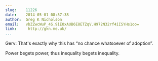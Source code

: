 ```yaml
---
slug:    11226
date:    2014-05-01 08:57:38
author:  Greg K Nicholson
email:   vbZZwcWuP_4S.9iEOxAUB6E8ETZqV.H972N32rf4iISYHs1oo=
link:     http://gkn.me.uk/
...
```


Gerv: That's exactly why this has “no chance whatsoever of adoption”.

Power begets power, thus inequality begets inequality.
